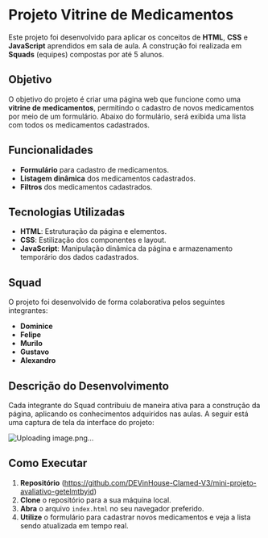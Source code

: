 #  Projeto Vitrine de Medicamentos

Este projeto foi desenvolvido para aplicar os conceitos de **HTML**, **CSS** e **JavaScript** aprendidos em sala de aula. A construção foi realizada em **Squads** (equipes) compostas por até 5 alunos. 

##  Objetivo

O objetivo do projeto é criar uma página web que funcione como uma **vitrine de medicamentos**, permitindo o cadastro de novos medicamentos por meio de um formulário. Abaixo do formulário, será exibida uma lista com todos os medicamentos cadastrados.

##  Funcionalidades

-  **Formulário** para cadastro de medicamentos.
-  **Listagem dinâmica** dos medicamentos cadastrados.
-  **Filtros** dos medicamentos cadastrados.


##  Tecnologias Utilizadas

- **HTML**: Estruturação da página e elementos.
- **CSS**: Estilização dos componentes e layout.
- **JavaScript**: Manipulação dinâmica da página e armazenamento temporário dos dados cadastrados.

##  Squad

O projeto foi desenvolvido de forma colaborativa pelos seguintes integrantes:

- **Dominice**
- **Felipe**
- **Murilo**
- **Gustavo**
- **Alexandro**

##  Descrição do Desenvolvimento

Cada integrante do Squad contribuiu de maneira ativa para a construção da página, aplicando os conhecimentos adquiridos nas aulas. A seguir está uma captura de tela da interface do projeto:

![Uploading image.png…]()


##  Como Executar

1. **Repositório** (https://github.com/DEVinHouse-Clamed-V3/mini-projeto-avaliativo-getelmtbyid)
2. **Clone** o repositório para a sua máquina local. 
3. **Abra** o arquivo `index.html` no seu navegador preferido.
4. **Utilize** o formulário para cadastrar novos medicamentos e veja a lista sendo atualizada em tempo real.
